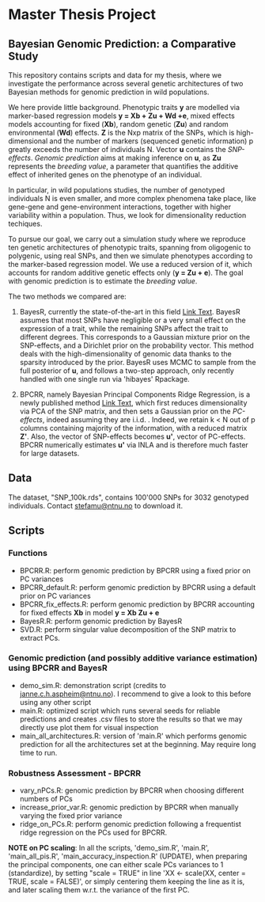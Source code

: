# Master Thesis Project
## Bayesian Genomic Prediction: a Comparative Study
This repository contains scripts and data for my thesis, where we investigate the performance across several genetic architectures of two Bayesian methods for genomic prediction in wild populations.

We here provide little background. 
Phenotypic traits **y** are modelled via marker-based regression models **y = Xb + Zu + Wd +e**, mixed effects models accounting for fixed (**Xb**), random genetic (**Zu**) and random environmental (**Wd**) effects. **Z** is the Nxp matrix of the SNPs, which is high-dimensional and the number of markers (sequenced genetic information) p greatly exceeds the number of individuals N. Vector **u** contains the _SNP-effects_. _Genomic prediction_ aims at making inference on **u**, as **Zu** represents the _breeding value_,
a parameter that quantifies the additive effect of inherited genes on the phenotype of an individual.

In particular, in wild populations studies, the number of genotyped individuals N is even smaller, and more complex phenomena take place, like gene-gene and gene-environment interactions, together with higher variability within a population. Thus, we look for dimensionality reduction techiques. 

To pursue our goal, we carry out a simulation study where we reproduce ten genetic architectures of phenotypic traits, spanning from oligogenic to polygenic, using real SNPs, and then we simulate phenotypes according to the marker-based regression model. We use a reduced version of it, which accounts for random additive genetic effects only (**y = Zu + e**). The goal with genomic prediction is to estimate the _breeding value_.


The two methods we compared are:
1. BayesR, currently the state-of-the-art in this field [Link Text](http://dx.doi.org/10.3168/jds.2011-5019). BayesR assumes that most SNPs have negligible or a very small effect on the expression of a trait, while the remaining SNPs affect the trait to different degrees. This corresponds to a Gaussian mixture prior on the SNP-effects, and a Dirichlet prior on the probability vector.
This method deals with the high-dimensionality of genomic data thanks to the sparsity introduced by the prior.
BayesR uses MCMC to sample from the full posterior of **u**, and follows a two-step approach, only recently handled with one single run via 'hibayes' Rpackage.

3. BPCRR, namely Bayesian Principal Components Ridge Regression, is a newly published method [Link Text](https://doi.org/10.1101/2024.06.01.596874), which first reduces dimensionality via PCA of the SNP matrix, and then sets a Gaussian prior on the _PC-effects_, indeed assuming they are i.i.d. . Indeed, we retain k < N out of p columns containing majority of the information, with a reduced matrix **Z'**. Also, the vector of SNP-effects becomes **u'**, vector of PC-effects. BPCRR numerically estimates **u'** via INLA and is therefore much faster for large datasets.


## Data
The dataset, "SNP_100k.rds", contains 100'000 SNPs for 3032 genotyped individuals. 
Contact stefamu@ntnu.no to download it.

## Scripts

### Functions
- BPCRR.R: perform genomic prediction by BPCRR using a fixed prior on PC variances
- BPCRR_default.R: perform genomic prediction by BPCRR using a default prior on PC variances
- BPCRR_fix_effects.R: perform genomic prediction by BPCRR accounting for fixed effects **Xb** in model **y = Xb Zu + e**
- BayesR.R: perform genomic prediction by BayesR
- SVD.R: perform singular value decomposition of the SNP matrix to extract PCs.

### Genomic prediction (and possibly additive variance estimation) using BPCRR and BayesR
- demo_sim.R: demonstration script (credits to janne.c.h.aspheim@ntnu.no). I recommend to give a look to this before using any other script
- main.R: optimized script which runs several seeds for reliable predictions and creates .csv files to store the results so that we may directly use plot them for visual inspection
- main_all_architectures.R: version of 'main.R' which performs genomic prediction for all the architectures set at the beginning. May require long time to run.

### Robustness Assessment - BPCRR
- vary_nPCs.R: genomic prediction by BPCRR when choosing different numbers of PCs
- increase_prior_var.R: genomic prediction by BPCRR when manually varying the fixed prior variance
- ridge_on_PCs.R: perform genomic prediction following a frequentist ridge regression on the PCs used for BPCRR.

**NOTE on PC scaling**: In all the scripts, 'demo_sim.R', 'main.R', 'main_all_pis.R', 'main_accuracy_inspection.R' (UPDATE), when preparing the principal components, one can either scale PCs variances to 1 (standardize), by setting "scale = TRUE" in line 'XX <- scale(XX, center = TRUE, scale = FALSE)', or simply centering them keeping the line as it is, and later scaling them w.r.t. the variance of the first PC.


